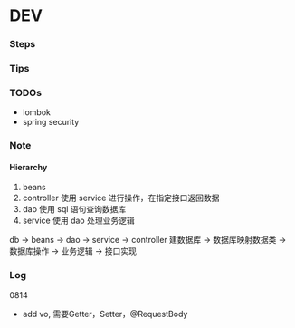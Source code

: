 # DEV

### Steps

### Tips

### TODOs
- lombok
- spring security

### Note
#### Hierarchy
1. beans 
2. controller 使用 service 进行操作，在指定接口返回数据
3. dao 使用 sql 语句查询数据库
4. service 使用 dao 处理业务逻辑

db -> beans -> dao -> service -> controller
建数据库 -> 数据库映射数据类 -> 数据库操作 -> 业务逻辑 -> 接口实现

### Log
0814
- add vo, 需要Getter，Setter，@RequestBody




